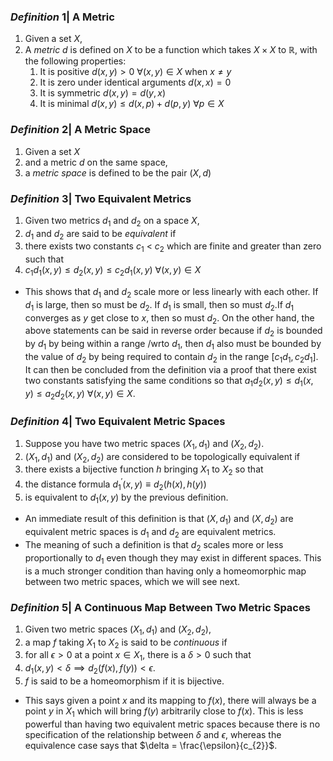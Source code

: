 ### *Definition* 1| A Metric
1. Given a set $X$,
2. A *metric* $d$ is defined on $X$ to be a function which takes $X \times X$ to $\mathbb{R}$, with the following properties:
	1. It is positive $d(x,y) > 0$  $\forall (x,y) \in X$ when $x\neq y$
	2. It is zero under identical arguments $d(x,x) = 0$
	3. It is symmetric $d(x,y) = d(y,x)$
	4. It is minimal $d(x,y) \leq d(x,p) + d(p,y)$  $\forall p \in X$
### *Definition* 2| A Metric Space
1. Given a set $X$
2. and a metric $d$ on the same space,
3. a *metric space* is defined to be the pair $(X,d)$
### *Definition* 3| Two Equivalent Metrics
1. Given two metrics $d_{1}$ and $d_{2}$ on a space $X$,
2. $d_{1}$ and $d_{2}$ are said to be *equivalent* if 
3. there exists two constants $c_{1}$ < $c_{2}$ which are finite and greater than zero such that
4. $c_{1}d_{1}(x,y)\leq d_{2}(x,y)\leq c_{2}d_{1}(x,y)$ $\forall (x,y) \in X$
- This shows that $d_{1}$ and $d_{2}$ scale more or less linearly with each other. If $d_{1}$ is large, then so must be $d_{2}$. If $d_{1}$ is small, then so must $d_{2}.$If $d_{1}$ converges as $y$ get close to $x$, then so must $d_{2}$. On the other hand, the above statements can be said in reverse order because if $d_{2}$ is bounded by $d_{1}$ by being within a range /wrto $d_{1}$, then $d_{1}$ also must be bounded by the value of $d_{2}$ by being required to contain $d_{2}$ in the range $[c_{1}d_{1},c_{2}d_{1}]$. It can then be concluded from the definition via a proof that there exist two constants satisfying the same conditions so that  $a_{1}d_{2}(x,y)\leq d_{1}(x,y)\leq a_{2}d_{2}(x,y)$ $\forall (x,y) \in X$.
### *Definition* 4| Two Equivalent Metric Spaces
1. Suppose you have two metric spaces $(X_{1},d_{1})$ and $(X_{2},d_{2})$.
2. $(X_{1},d_{1})$ and $(X_{2},d_{2})$ are considered to be topologically equivalent if
3. there exists a bijective function $h$ bringing $X_{1}$ to $X_{2}$ so that
4. the distance formula $d_{1}^{'}(x,y) \equiv d_{2}(h(x),h(y))$
5. is equivalent to $d_{1}(x,y)$ by the previous definition.
- An immediate result of this definition is that ($X,d_{1}$) and $(X,d_{2})$ are equivalent metric spaces is $d_{1}$ and $d_{2}$ are equivalent metrics.
- The meaning of such a definition is that $d_{2}$ scales more or less proportionally to $d_{1}$ even though they may exist in different spaces. This is a much stronger condition than having only a homeomorphic map between two metric spaces, which we will see next.
### *Definition* 5| A Continuous Map Between Two Metric Spaces
1. Given two metric spaces $(X_{1},d_{1})$ and $(X_{2},d_{2})$, 
2. a map $f$ taking $X_{1}$ to $X_{2}$ is said to be *continuous* if
3. for all $\epsilon  > 0$ at a point $x\in X_{1}$, there is a $\delta>0$ such that
4. $d_{1}(x,y)<\delta\implies d_{2}(f(x),f(y))<\epsilon$.
5. $f$ is said to be a homeomorphism if it is bijective.
- This says given a point $x$ and its mapping to $f(x)$, there will always be a point $y$ in $X_{1}$ which will bring $f(y)$ arbitrarily close to $f(x)$. This is less powerful than having two equivalent metric spaces because there is no specification of the relationship between $\delta$ and $\epsilon$, whereas the equivalence case says that $\delta = \frac{\epsilon}{c_{2}}$.